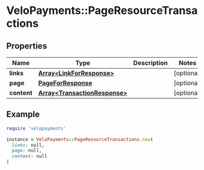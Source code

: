 # VeloPayments::PageResourceTransactions

## Properties

| Name | Type | Description | Notes |
| ---- | ---- | ----------- | ----- |
| **links** | [**Array&lt;LinkForResponse&gt;**](LinkForResponse.md) |  | [optional] |
| **page** | [**PageForResponse**](PageForResponse.md) |  | [optional] |
| **content** | [**Array&lt;TransactionResponse&gt;**](TransactionResponse.md) |  | [optional] |

## Example

```ruby
require 'velopayments'

instance = VeloPayments::PageResourceTransactions.new(
  links: null,
  page: null,
  content: null
)
```

